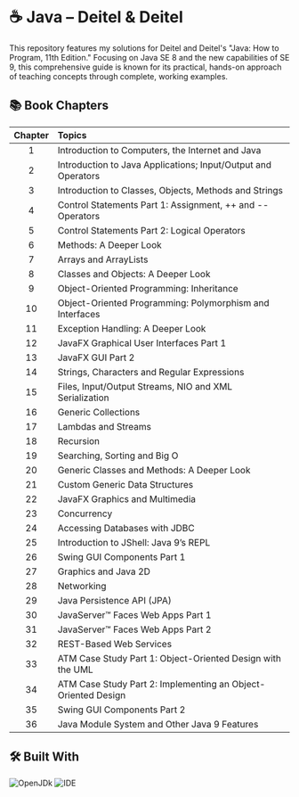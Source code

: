 # ☕ Java – Deitel & Deitel
This repository features my solutions for Deitel and Deitel's "Java: How to Program, 11th Edition." Focusing on Java SE 8 and the new capabilities of SE 9, this comprehensive guide is known for its practical, hands-on approach of teaching concepts through complete, working examples.

## 📚 Book Chapters

| Chapter | Topics                                                              |
| :-----: | :------------------------------------------------------------------ |
|    1    | Introduction to Computers, the Internet and Java                    |
|    2    | Introduction to Java Applications; Input/Output and Operators       |
|    3    | Introduction to Classes, Objects, Methods and Strings               |
|    4    | Control Statements Part 1: Assignment, ++ and -- Operators         |
|    5    | Control Statements Part 2: Logical Operators                       |
|    6    | Methods: A Deeper Look                                              |
|    7    | Arrays and ArrayLists                                               |
|    8    | Classes and Objects: A Deeper Look                                  |
|    9    | Object-Oriented Programming: Inheritance                            |
|   10    | Object-Oriented Programming: Polymorphism and Interfaces            |
|   11    | Exception Handling: A Deeper Look                                   |
|   12    | JavaFX Graphical User Interfaces Part 1                            |
|   13    | JavaFX GUI Part 2                                                  |
|   14    | Strings, Characters and Regular Expressions                         |
|   15    | Files, Input/Output Streams, NIO and XML Serialization              |
|   16    | Generic Collections                                                 |
|   17    | Lambdas and Streams                                                 |
|   18    | Recursion                                                           |
|   19    | Searching, Sorting and Big O                                        |
|   20    | Generic Classes and Methods: A Deeper Look                          |
|   21    | Custom Generic Data Structures                                      |
|   22    | JavaFX Graphics and Multimedia                                      |
|   23    | Concurrency                                                         |
|   24    | Accessing Databases with JDBC                                       |
|   25    | Introduction to JShell: Java 9’s REPL                               |
|   26    | Swing GUI Components Part 1                                        |
|   27    | Graphics and Java 2D                                                |
|   28    | Networking                                                          |
|   29    | Java Persistence API (JPA)                                          |
|   30    | JavaServer™ Faces Web Apps Part 1                                  |
|   31    | JavaServer™ Faces Web Apps Part 2                                  |
|   32    | REST-Based Web Services                                             |
|   33    | ATM Case Study Part 1: Object-Oriented Design with the UML         |
|   34    | ATM Case Study Part 2: Implementing an Object-Oriented Design       |
|   35    | Swing GUI Components Part 2                                        |
|   36    | Java Module System and Other Java 9 Features                        |

## 🛠️ Built With

![OpenJDk](https://img.shields.io/badge/OpenJDK-21-ED8B00?style=for-the-badge&logo=openjdk&logoColor=white) ![IDE](https://img.shields.io/badge/IntelliJ_IDEA_Ultimate-000000?style=for-the-badge&logo=intellij-idea&logoColor=white)

<!--

![GUI Toolkit](https://img.shields.io/badge/JavaFX-0775C9?style=for-the-badge&logo=openjdk&logoColor=white)

![API](https://img.shields.io/badge/JDBC-ED8B00?style=for-the-badge)

![Graphics API](https://img.shields.io/badge/Java_2D-5382a1?style=for-the-badge)

--> 
